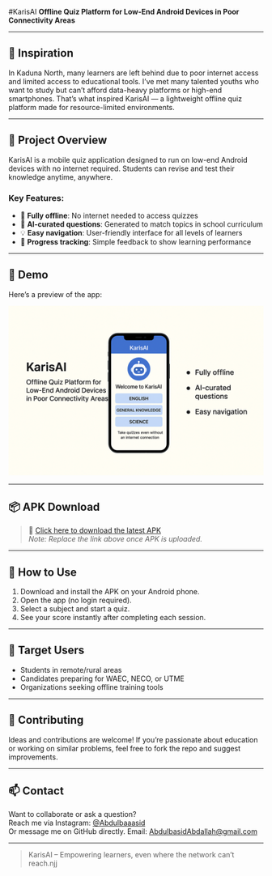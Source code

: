 #KarisAI
**Offline Quiz Platform for Low-End Android Devices in Poor Connectivity Areas**

---

## 📌 Inspiration

In Kaduna North, many learners are left behind due to poor internet access and limited access to educational tools. I’ve met many talented youths who want to study but can’t afford data-heavy platforms or high-end smartphones. That’s what inspired KarisAI — a lightweight offline quiz platform made for resource-limited environments.

---

## 🚀 Project Overview

KarisAI is a mobile quiz application designed to run on low-end Android devices with no internet required. Students can revise and test their knowledge anytime, anywhere.

### Key Features:
- 📴 **Fully offline**: No internet needed to access quizzes
- 🤖 **AI-curated questions**: Generated to match topics in school curriculum
- 💡 **Easy navigation**: User-friendly interface for all levels of learners
- 🧠 **Progress tracking**: Simple feedback to show learning performance

---

## 📱 Demo

Here’s a preview of the app:

![KarisAI Chatbot Demo](karisai_demo.png)

---

## 📦 APK Download

> 🔗 [Click here to download the latest APK](#)  
*Note: Replace the link above once APK is uploaded.*

---

## 🔧 How to Use

1. Download and install the APK on your Android phone.
2. Open the app (no login required).
3. Select a subject and start a quiz.
4. See your score instantly after completing each session.

---

## 🎯 Target Users

- Students in remote/rural areas
- Candidates preparing for WAEC, NECO, or UTME
- Organizations seeking offline training tools

---

## 🤝 Contributing

Ideas and contributions are welcome! If you’re passionate about education or working on similar problems, feel free to fork the repo and suggest improvements.

---

## 📫 Contact

Want to collaborate or ask a question?  
Reach me via Instagram: [@Abdulbaaasid](https://instagram.com/Abdulbaaasid)  
Or message me on GitHub directly.
Email: AbdulbasidAbdallah@gmail.com

---

> KarisAI – Empowering learners, even where the network can’t reach.njj
